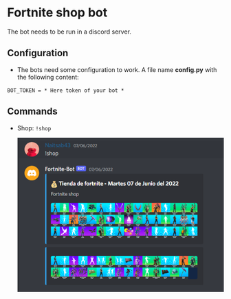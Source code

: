 # Fortnite shop bot

The bot needs to be run in a discord server.

## Configuration

  * The bots need some configuration to work. A file name **config.py** with the following content:

  ```
  BOT_TOKEN = * Here token of your bot *
  ```

## Commands

  * Shop: `!shop`

    ![alt text](./images/shop.png)